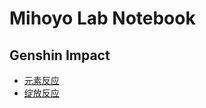 # Mihoyo Lab Notebook

## Genshin Impact
- [元素反应](./genshin-impact/elemental-reactions.ipynb)
- [绽放反应](./genshin-impact/bloom-reactions.ipynb)
